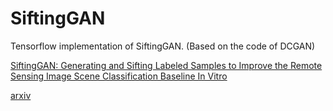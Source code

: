 # SiftingGAN

Tensorflow implementation of SiftingGAN. (Based on the code of DCGAN)

[SiftingGAN: Generating and Sifting Labeled Samples to Improve the Remote Sensing Image Scene Classification Baseline In Vitro](https://ieeexplore.ieee.org/document/8611213) 

[arxiv](https://arxiv.org/abs/1809.04985v2)
